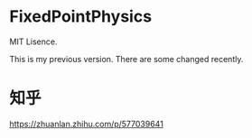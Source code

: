 # FixedPointPhysics
MIT Lisence.

This is my previous version. 
There are some changed recently.


# 知乎
https://zhuanlan.zhihu.com/p/577039641
